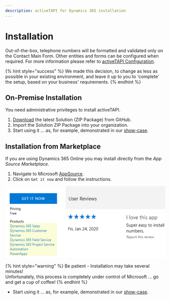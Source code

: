 ```yaml
---
description: activeTAPI for Dynamics 365 installation
---
```


# Installation

Out-of-the-box, telephone numbers will be formatted and validated only on the Contact Main Form. Other entities and forms can be configured when required. For more information please refer to [activeTAPI Configuration](../configuration/).

{% hint style="success" %}
We made this decision, to change as less as possible in your existing environment, and leave it up to you to 'complete' the setup, based on your business' requirements.
{% endhint %}

## On-Premise Installation

You need administrative privileges to install activeTAPI.

1. [Download](https://github.com/SchmidteServices/activeTAPI-Dyn365/tree/master/download) the latest Solution \(ZIP Package\) from GitHub.
2. Import the Solution ZIP Package into your organization.
3. Start using it ... as, for example, demonstrated in our [show-case](usecase.md). 

## Installation from Marketplace

If you are using Dynamics 365 Online you may install directly from the _App Source Marketplace_.

1. Navigate to Microsoft [AppSource](https://appsource.microsoft.com/en-us/product/dynamics-365/schmidteservices.activetapi).
2. Click on `Get it now` and follow the instructions.

![AppSource Overview](../../../.gitbook/assets/appsourceoverview.png)

{% hint style="warning" %}
Be patient - Installation may take several minutes!  
Unfortunately, this process is completely under control of Microsoft ... go and get a cup of coffee!
{% endhint %}

* Start using it ... as, for example, demonstrated in our [show-case](usecase.md). 

